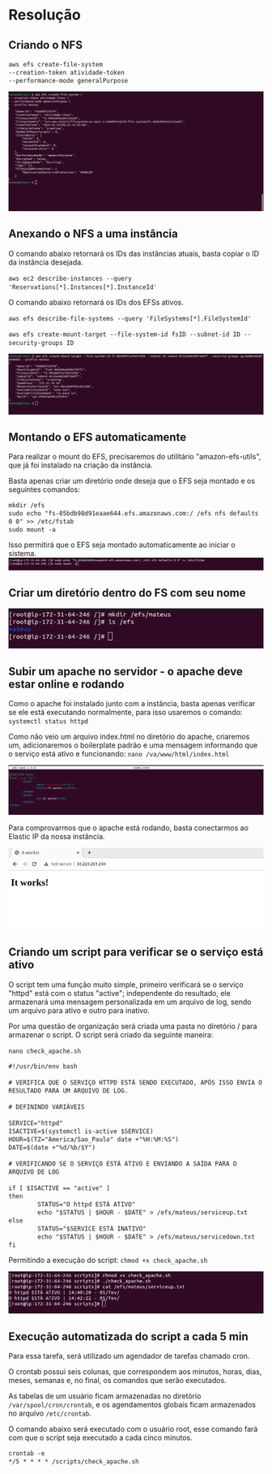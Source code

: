 
# Resolução

## Criando o NFS
```
aws efs create-file-system
--creation-token atividade-token
--performance-mode generalPurpose
```

<img src="/atividade-prints/criando-efs.png" alt="Criando EFS." />

## Anexando o NFS a uma instância
O comando abaixo retornará os IDs das instâncias atuais, basta copiar o ID da instância desejada.

`aws ec2 describe-instances --query 'Reservations[*].Instances[*].InstanceId'`

O comando abaixo retornará os IDs dos EFSs ativos.

`aws efs describe-file-systems --query 'FileSystems[*].FileSystemId'`

`aws efs create-mount-target --file-system-id fsID --subnet-id ID --security-groups ID`

<img src="/atividade-prints/criando-target-efs.png" alt="Anexando o NFS à instância." />

## Montando o EFS automaticamente
Para realizar o mount do EFS, precisaremos do utilitário "amazon-efs-utils", que já foi instalado na criação da instância.

Basta apenas criar um diretório onde deseja que o EFS seja montado e os seguintes comandos:
```
mkdir /efs
sudo echo "fs-05bdb98d91eaae644.efs.amazonaws.com:/ /efs nfs defaults 0 0" >> /etc/fstab
sudo mount -a
```

Isso permitirá que o EFS seja montado automaticamente ao iniciar o sistema.
<img src="/atividade-prints/mount-auto.png" alt="Montando o EFS." />


## Criar um diretório dentro do FS com seu nome
<img src="/atividade-prints/criand-diretorio.png" alt="Criando um diretório com o meu nome." />

## Subir um apache no servidor - o apache deve estar online e rodando
Como o apache foi instalado junto com a instância, basta apenas verificar se ele está executando normalmente, para isso usaremos o comando:
`systemctl status httpd`

Como não veio um arquivo index.html no diretório do apache, criaremos um, adicionaremos o boilerplate padrão e uma mensagem informando que o serviço está ativo e funcionando:
`nano /va/www/html/index.html`

<img src="/atividade-prints/create-index.png" alt="Criando o arquivo index.html." />

Para comprovarmos que o apache está rodando, basta conectarmos ao Elastic IP da nossa instância.

<img src="/atividade-prints/site-up.png" alt="Confirmando que o apache está funcionando" />

## Criando um script para verificar se o serviço está ativo
O script tem uma função muito simple, primeiro verificará se o serviço "httpd" está com o status "active"; independente do resultado, ele armazenará uma mensagem personalizada em um arquivo de log, sendo um arquivo para ativo e outro para inativo.

Por uma questão de organização será criada uma pasta no diretório / para armazenar o script. O script será criado da seguinte maneira:

`nano check_apache.sh`

```
#!/usr/bin/env bash

# VERIFICA QUE O SERVIÇO HTTPD ESTÁ SENDO EXECUTADO, APÓS ISSO ENVIA O RESULTADO PARA UM ARQUIVO DE LOG.

# DEFININDO VARIÁVEIS

SERVICE="httpd"
ISACTIVE=$(systemctl is-active $SERVICE)
HOUR=$(TZ="America/Sao_Paulo" date +"%H:%M:%S")
DATE=$(date +"%d/%b/$Y")

# VERIFICANDO SE O SERVIÇO ESTÁ ATIVO E ENVIANDO A SAÍDA PARA O ARQUIVO DE LOG

if [ $ISACTIVE == "active" ]
then
    	STATUS="O httpd ESTÁ ATIVO"
        echo "$STATUS | $HOUR - $DATE" > /efs/mateus/serviceup.txt
else
    	STATUS="$SERVICE ESTÁ INATIVO"
        echo "$STATUS | $HOUR - $DATE" > /efs/mateus/servicedown.txt
fi
```
Permitindo a execução do script: `chmod +x check_apache.sh`

<img src="/atividade-prints/apache_script_perm.png" alt="Permitindo a execução, executando e mostrando o resultado" />

## Execução automatizada do script a cada 5 min
Para essa tarefa, será utilizado um agendador de tarefas chamado cron. 

O crontab possui seis colunas, que correspondem aos minutos, horas, dias, meses, semanas e, no final, os comandos que serão executados.

As tabelas de um usuário ficam armazenadas no diretório `/var/spool/cron/crontab`, e os agendamentos globais ficam armazenados no arquivo `/etc/crontab`.

O comando abaixo será executado com o usuário root, esse comando fará com que o script seja executado a cada cinco minutos.

```
crontab -e
*/5 * * * * /scripts/check_apache.sh
```